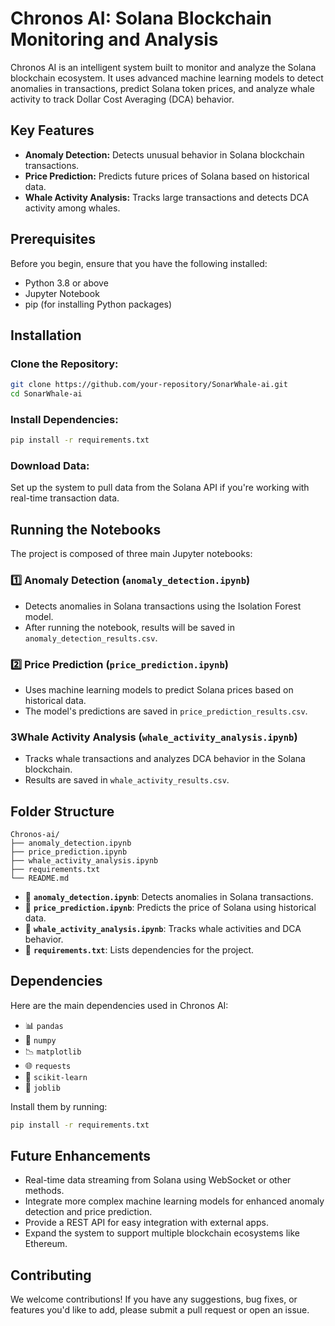 # Chronos AI: Solana Blockchain Monitoring and Analysis

Chronos AI is an intelligent system built to monitor and analyze the Solana blockchain ecosystem. It uses advanced machine learning models to detect anomalies in transactions, predict Solana token prices, and analyze whale activity to track Dollar Cost Averaging (DCA) behavior.

## Key Features
- **Anomaly Detection:** Detects unusual behavior in Solana blockchain transactions.
- **Price Prediction:** Predicts future prices of Solana based on historical data.
- **Whale Activity Analysis:** Tracks large transactions and detects DCA activity among whales.

## Prerequisites
Before you begin, ensure that you have the following installed:
- Python 3.8 or above
- Jupyter Notebook
- pip (for installing Python packages)

## Installation
### Clone the Repository:
```sh
git clone https://github.com/your-repository/SonarWhale-ai.git
cd SonarWhale-ai
```

### Install Dependencies:
```sh
pip install -r requirements.txt
```

### Download Data:
Set up the system to pull data from the Solana API if you're working with real-time transaction data.

## Running the Notebooks
The project is composed of three main Jupyter notebooks:

### 1️⃣ Anomaly Detection (`anomaly_detection.ipynb`)
- Detects anomalies in Solana transactions using the Isolation Forest model.
- After running the notebook, results will be saved in `anomaly_detection_results.csv`.

### 2️⃣ Price Prediction (`price_prediction.ipynb`)
- Uses machine learning models to predict Solana prices based on historical data.
- The model's predictions are saved in `price_prediction_results.csv`.

### 3️Whale Activity Analysis (`whale_activity_analysis.ipynb`)
- Tracks whale transactions and analyzes DCA behavior in the Solana blockchain.
- Results are saved in `whale_activity_results.csv`.

## Folder Structure
```
Chronos-ai/
├── anomaly_detection.ipynb
├── price_prediction.ipynb
├── whale_activity_analysis.ipynb
├── requirements.txt
└── README.md
```
- 📜 **`anomaly_detection.ipynb`**: Detects anomalies in Solana transactions.
- 📜 **`price_prediction.ipynb`**: Predicts the price of Solana using historical data.
- 📜 **`whale_activity_analysis.ipynb`**: Tracks whale activities and DCA behavior.
- 📜 **`requirements.txt`**: Lists dependencies for the project.

## Dependencies
Here are the main dependencies used in Chronos AI:
- 📊 `pandas`
- 🔢 `numpy`
- 📉 `matplotlib`
- 🌐 `requests`
- 🧠 `scikit-learn`
- 💾 `joblib`

Install them by running:
```sh
pip install -r requirements.txt
```

## Future Enhancements
- Real-time data streaming from Solana using WebSocket or other methods.
- Integrate more complex machine learning models for enhanced anomaly detection and price prediction.
- Provide a REST API for easy integration with external apps.
- Expand the system to support multiple blockchain ecosystems like Ethereum.

## Contributing
We welcome contributions! If you have any suggestions, bug fixes, or features you'd like to add, please submit a pull request or open an issue.
